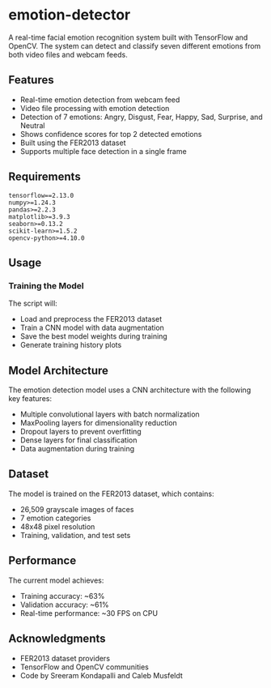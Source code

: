 # emotion-detector

A real-time facial emotion recognition system built with TensorFlow and OpenCV. The system can detect and classify seven different emotions from both video files and webcam feeds.

## Features

- Real-time emotion detection from webcam feed
- Video file processing with emotion detection
- Detection of 7 emotions: Angry, Disgust, Fear, Happy, Sad, Surprise, and Neutral
- Shows confidence scores for top 2 detected emotions
- Built using the FER2013 dataset
- Supports multiple face detection in a single frame

## Requirements

```
tensorflow==2.13.0
numpy>=1.24.3
pandas>=2.2.3
matplotlib>=3.9.3
seaborn>=0.13.2
scikit-learn>=1.5.2
opencv-python>=4.10.0
```

## Usage

### Training the Model

The script will:
- Load and preprocess the FER2013 dataset
- Train a CNN model with data augmentation
- Save the best model weights during training
- Generate training history plots

## Model Architecture

The emotion detection model uses a CNN architecture with the following key features:
- Multiple convolutional layers with batch normalization
- MaxPooling layers for dimensionality reduction
- Dropout layers to prevent overfitting
- Dense layers for final classification
- Data augmentation during training

## Dataset

The model is trained on the FER2013 dataset, which contains:
- 26,509 grayscale images of faces
- 7 emotion categories
- 48x48 pixel resolution
- Training, validation, and test sets

## Performance

The current model achieves:
- Training accuracy: ~63%
- Validation accuracy: ~61%
- Real-time performance: ~30 FPS on CPU

## Acknowledgments

- FER2013 dataset providers
- TensorFlow and OpenCV communities
- Code by Sreeram Kondapalli and Caleb Musfeldt
